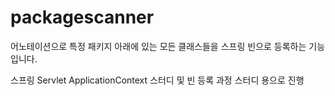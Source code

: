 # packagescanner

어노테이션으로 특정 패키지 아래에 있는 모든 클래스들을
스프링 빈으로 등록하는 기능입니다.

스프링 Servlet ApplicationContext 스터디 및 빈 등록 과정 스터디 용으로 진행

